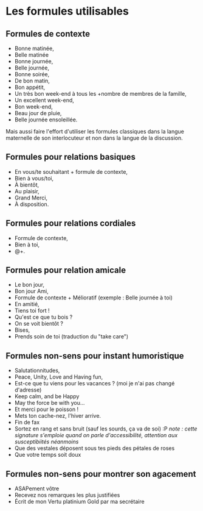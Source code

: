# Les formules utilisables 

## Formules de contexte
- Bonne matinée, 
- Belle matinée
- Bonne journée, 
- Belle journée, 
- Bonne soirée, 
- De bon matin, 
- Bon appétit,
- Un très bon week-end à tous les +nombre de membres de la famille, 
- Un excellent week-end,
- Bon week-end,
- Beau jour de pluie, 
- Belle journée ensoleillée.

Mais aussi faire l'effort d'utiliser les formules classiques dans la langue maternelle de son interlocuteur et non dans la langue de la discussion.

## Formules pour relations basiques 
- En vous/te souhaitant + formule de contexte, 
- Bien à vous/toi, 
- À bientôt,
- Au plaisir,
- Grand Merci, 
- À disposition.


## Formules pour relations cordiales
- Formule de contexte, 
- Bien à toi, 
- @+.


## Formules pour relation amicale
- Le bon jour, 
- Bon jour Ami, 
- Formule de contexte + Mélioratif (exemple : Belle journée à toi) 
- En amitié, 
- Tiens toi fort !
- Qu'est ce que tu bois ?
- On se voit bientôt ?
- Bises, 
- Prends soin de toi (traduction du "take care")


## Formules non-sens pour instant humoristique
- Salutationnitudes, 
- Peace, Unity, Love and Having fun,
- Est-ce que tu viens pour les vacances ? (moi je n'ai pas changé d'adresse)
- Keep calm, and be Happy
- May the force be with you...
- Et merci pour le poisson !
- Mets ton cache-nez, l'hiver arrive.
- Fin de fax
- Sortez en rang et sans bruit (sauf les sourds, ça va de soi) :P _note : cette signature s'emploie quand on parle d'accessibilité, attention aux susceptibiités néanmoins_
- Que des vestales déposent sous tes pieds des pétales de roses
- Que votre temps soit doux


## Formules non-sens pour montrer son agacement
- ASAPement vôtre
- Recevez nos remarques les plus justifiées
- Écrit de mon Vertu platinium Gold par ma secrétaire
